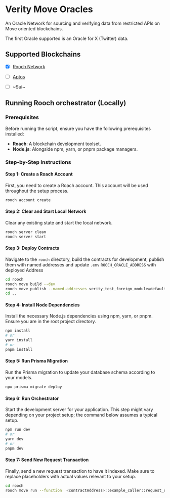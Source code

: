 # Verity Move Oracles

An Oracle Network for sourcing and verifying data from restricted APIs on Move oriented blockchains.

The first Oracle supported is an Oracle for X (Twitter) data. 

## Supported Blockchains

- [x] [Rooch Network](https://rooch.network/)
- [ ] [Aptos](https://aptosfoundation.org/)
- [ ] ~Sui~


## Running Rooch orchestrator (Locally)

### Prerequisites

Before running the script, ensure you have the following prerequisites installed:

- **Roach**: A blockchain development toolset.
- **Node.js**: Alongside npm, yarn, or pnpm package managers.

### Step-by-Step Instructions

#### Step 1: Create a Roach Account

First, you need to create a Roach account. This account will be used throughout the setup process.

```bash
rooch account create
```

#### Step 2: Clear and Start Local Network

Clear any existing state and start the local network.

```bash
rooch server clean
rooch server start
```

#### Step 3: Deploy Contracts

Navigate to the `rooch` directory, build the contracts for development, publish them with named addresses and update `.env` `ROOCH_ORACLE_ADDRESS` with deployed Address

```bash
cd rooch
rooch move build --dev
rooch move publish --named-addresses verity_test_foreign_module=default,verity=default
cd ..
```

#### Step 4: Install Node Dependencies

Install the necessary Node.js dependencies using npm, yarn, or pnpm. Ensure you are in the root project directory.

```bash
npm install
# or
yarn install
# or
pnpm install
```

#### Step 5: Run Prisma Migration

Run the Prisma migration to update your database schema according to your models.

```bash
npx prisma migrate deploy
```

#### Step 6: Run Orchestrator

Start the development server for your application. This step might vary depending on your project setup; the command below assumes a typical setup.

```bash
npm run dev
# or
yarn dev
# or
pnpm dev
```

#### Step 7: Send New Request Transaction

Finally, send a new request transaction to have it indexed. Make sure to replace placeholders with actual values relevant to your setup.

```bash
cd rooch
rooch move run --function  <contractAddress>::example_caller::request_data --sender-account <Orchestrator Address> --args 'string:https://api.x.com/2/users/by/username/elonmusk?user.fields=public_metrics' --args 'string:GET' --args 'string:{}' --args 'string:{}' --args 'string:.data.public_metrics.followers_count' --args 'address:<Orchestrator Address>'
```


